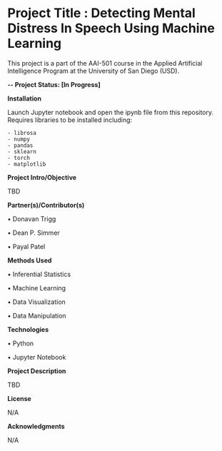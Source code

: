 # Project Title : Detecting Mental Distress In Speech Using Machine Learning 

This project is a part of the AAI-501 course in the Applied Artificial Intelligence Program at the University of San Diego (USD). 

**-- Project Status: [In Progress]**

**Installation**

Launch Jupyter notebook and open the ipynb file from this repository.
Requires libraries to be installed including:

    - librosa
    - numpy
    - pandas
    - sklearn
    - torch
    - matplotlib
  
**Project Intro/Objective**

TBD



**Partner(s)/Contributor(s)**

•	Donavan Trigg

•	Dean P. Simmer

•	Payal Patel

**Methods Used**

•	Inferential Statistics

•	Machine Learning

•	Data Visualization

•	Data Manipulation

**Technologies**

•	Python

•	Jupyter Notebook


**Project Description**

TBD

**License**

N/A

**Acknowledgments**

N/A
